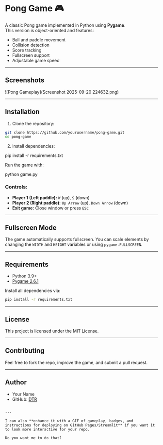 
# Pong Game 🎮

A classic Pong game implemented in Python using **Pygame**.  
This version is object-oriented and features:

- Ball and paddle movement
- Collision detection
- Score tracking
- Fullscreen support
- Adjustable game speed

---

## Screenshots

![Pong Gameplay](Screenshot 2025-09-20 224632.png)


---

## Installation

1. Clone the repository:

```bash
git clone https://github.com/yourusername/pong-game.git
cd pong-game
````

2. Install dependencies:

pip install -r requirements.txt

Run the game with:

python game.py


### Controls:

* **Player 1 (Left paddle):** `W` (up), `S` (down)
* **Player 2 (Right paddle):** `Up Arrow` (up), `Down Arrow` (down)
* **Exit game:** Close window or press `ESC`

---

## Fullscreen Mode

The game automatically supports fullscreen. You can scale elements by changing the `WIDTH` and `HEIGHT` variables or using `pygame.FULLSCREEN`.

---

## Requirements

* Python 3.9+
* [Pygame 2.6.1](https://www.pygame.org/news)

Install all dependencies via:

```bash
pip install -r requirements.txt
```

---

## License

This project is licensed under the MIT License.

---

## Contributing

Feel free to fork the repo, improve the game, and submit a pull request.

---

## Author

* Your Name
* GitHub: [DTR]((https://github.com/thirupathi-rao))

```

---

I can also **enhance it with a GIF of gameplay, badges, and instructions for deploying on GitHub Pages/Streamlit** if you want it to look more interactive for your repo.  

Do you want me to do that?
```
